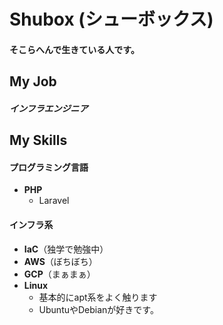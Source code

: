 # Shubox (シューボックス)

#### そこらへんで生きている人です。

## My Job

##### インフラエンジニア

## My Skills

#### プログラミング言語

- **PHP**
  - Laravel

#### インフラ系

- **IaC**（独学で勉強中）
- **AWS**（ぼちぼち）
- **GCP**（まぁまぁ）
- **Linux**
  - 基本的にapt系をよく触ります
  - UbuntuやDebianが好きです。


